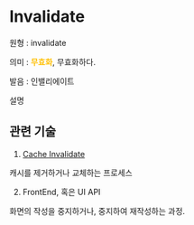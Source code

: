 # Invalidate

원형 : invalidate

의미  : <span style="color:#FFBF00; font-weight:bold;">무효화</span>, 무효화하다.

발음 : 인밸리에이트

설명

## 관련 기술
1. [Cache Invalidate](https://en.wikipedia.org/wiki/Cache_invalidation
)

캐시를 제거하거나 교체하는 프로세스

2. FrontEnd, 혹은 UI API

화면의 작성을 중지하거나, 중지하여 재작성하는 과정.